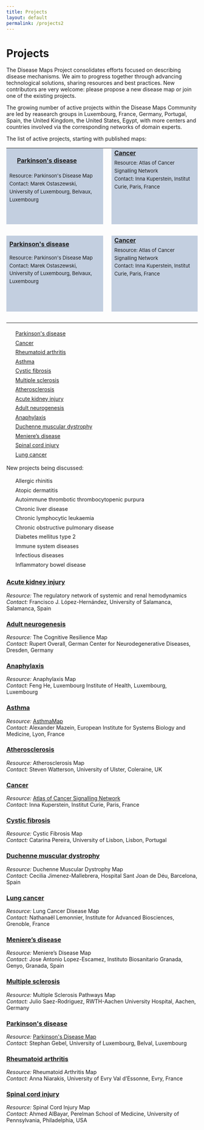 ```yaml
---
title: Projects
layout: default
permalink: /projects2
---
```


# Projects
        
The Disease Maps Project consolidates efforts focused on describing disease mechanisms. We aim to progress together through advancing technological solutions, sharing resources and best practices. New contributors are very welcome: please propose a new disease map or join one of the existing projects.  

The growing number of active projects within the Disease Maps Community are led by reasearch groups in Luxembourg, France, Germany, Portugal, Spain, the United Kingdom, the United States, Egypt, with more centers and countries involved via the corresponding networks of domain experts.  

The list of active projects, starting with published maps:

<table>
<tr style="height: 200px;">
<td style="width: 320px; text-align: left; vertical-align: top; background-color: #c3cfe0;"><p style="margin:20px; font-size:16px;"><strong><a href="../parkinsons" target="_blank">Parkinson's disease</a></strong></p><p style="line-height:160%; margin-top:0px; font-size:13px;">
        Resource: Parkinson's Disease Map<br />
        Contact: Marek Ostaszewski, University of Luxembourg, Belvaux, Luxembourg<br />
        <!--<img src="../images/flags/flag-of-Luxembourg.png" width="30"/> Luxembourg-->
        </p></td>
<td style="width: 10px;"> </td>
<td style="width: 320px; text-align: left; vertical-align: top; background-color: #c3cfe0;">
        <font size="3"><strong><a href="../cancer" target="_blank">Cancer</a></strong></font>
        <p style="line-height:160%; margin-top:6px; font-size:13px;">
        Resource: Atlas of Cancer Signalling Network<br />
        Contact: Inna Kuperstein, Institut Curie, Paris, France<br />
        </p></td>
</tr>
<tr style="height: 30px;">
<td style="width: 320px;"> </td>
<td style="width: 10px;"> </td>
<td style="width: 320px;"> </td>
</tr>
<tr style="height: 200px;">
<td style="width: 320px; text-align: left; vertical-align: top; background-color: #c3cfe0;"><p style="margin-top:10px; font-size:16px;"><strong><a href="../parkinsons" target="_blank">Parkinson's disease</a></strong></p><p style="line-height:160%; margin-top:0px; font-size:13px;">
        Resource: Parkinson's Disease Map<br />
        Contact: Marek Ostaszewski, University of Luxembourg, Belvaux, Luxembourg<br />
        <!--<img src="../images/flags/flag-of-Luxembourg.png" width="30"/> Luxembourg-->
        </p></td>
<td style="width: 10px;"> </td>
<td style="width: 320px; text-align: left; vertical-align: top; background-color: #c3cfe0;">
        <font size="3"><strong><a href="../cancer" target="_blank">Cancer</a></strong></font>
        <p style="line-height:160%; margin-top:6px; font-size:13px;">
        Resource: Atlas of Cancer Signalling Network<br />
        Contact: Inna Kuperstein, Institut Curie, Paris, France<br />
        </p></td>
</tr>
<tr style="height: 30px;">
<td style="width: 320px;"> </td>
<td style="width: 10px;"> </td>
<td style="width: 320px;"> </td>
</tr>
</table>    




<ul style="list-style-type:none; line-height:175%;">
<li><a href="/parkinsons">Parkinson's disease</a></li>
<li><a href="/cancer">Cancer</a></li>
<li><a href="/rheumatoidarthritis">Rheumatoid arthritis</a></li>
<li><a href="/asthma">Asthma</a></li>
<li><a href="/cysticfibrosis">Cystic fibrosis</a></li>
<li><a href="/multiplesclerosis">Multiple sclerosis</a></li>
<li><a href="/atherosclerosis">Atherosclerosis</a></li>
<li><a href="/acutekidneyinjury">Acute kidney injury</a></li>
<li><a href="/adultneurogenesis">Adult neurogenesis</a></li>
<li><a href="/anaphylaxis">Anaphylaxis</a></li>
<li><a href="/duchenne">Duchenne muscular dystrophy</a></li>
<li><a href="/menieres">Meniere’s disease</a></li>
<li><a href="/spinalcordinjury">Spinal cord injury</a></li>
<li><a href="/lungcancer">Lung cancer</a></li>
<!--<li><a href="/coronaryarterydisease">Coronary artery disease</a></li>-->
</ul>

New projects being discussed:  

<ul style="list-style-type:none; line-height:175%;">
<li>Allergic rhinitis</li>
<li>Atopic dermatitis</li>
<li>Autoimmune thrombotic thrombocytopenic purpura</li>
<li>Chronic liver disease</li>
<li>Chronic lymphocytic leukaemia</li>
<li>Chronic obstructive pulmonary disease</li>
<li>Diabetes mellitus type 2</li>
<li>Immune system diseases</li>
<li>Infectious diseases</li>
<li>Inflammatory bowel disease</li>
</ul>

### [Acute kidney injury](acutekidneyinjury)

_Resource:_ The regulatory network of systemic and renal hemodynamics  
_Contact:_ Francisco J. López-Hernández, University of Salamanca, Salamanca, Spain  

### [Adult neurogenesis](adultneurogenesis)

_Resource:_ The Cognitive Resilience Map  
_Contact:_ Rupert Overall, German Center for Neurodegenerative Diseases, Dresden, Germany  

### [Anaphylaxis](anaphylaxis)

_Resource:_ Anaphylaxis Map  
_Contact:_ Feng He, Luxembourg Institute of Health, Luxembourg, Luxembourg  

### [Asthma](asthma)

_Resource:_ [AsthmaMap](http://asthma-map.org/)  
_Contact:_ Alexander Mazein, European Institute for Systems Biology and Medicine, Lyon, France  

### [Atherosclerosis](atherosclerosis)

_Resource:_ Atherosclerosis Map  
_Contact:_ Steven Watterson, University of Ulster, Coleraine, UK  

### [Cancer](cancer)

_Resource:_ [Atlas of Cancer Signalling Network](https://acsn.curie.fr/navicell/maps/acsn/master/index.html)  
_Contact:_ Inna Kuperstein, Institut Curie, Paris, France  

<!--### [Coronary artery disease](coronaryarterydisease)
_Resource:_ Coronary Artery Disease Map  
_Contact:_ Daniela Börnigen, University Medical Center Hamburg-Eppendorf, Hamburg, Germany-->  

### [Cystic fibrosis](cysticfibrosis)

_Resource:_ Cystic Fibrosis Map  
_Contact:_ Catarina Pereira, University of Lisbon, Lisbon, Portugal  

### [Duchenne muscular dystrophy](duchenne)

_Resource:_ Duchenne Muscular Dystrophy Map  
_Contact:_ Cecilia Jimenez-Mallebrera, Hospital Sant Joan de Déu, Barcelona, Spain  

### [Lung cancer](lungcancer)

_Resource:_ Lung Cancer Disease Map  
_Contact:_ Nathanaël Lemonnier, Institute for Advanced Biosciences, Grenoble, France  

### [Meniere’s disease](menieres)

_Resource:_ Meniere’s Disease Map  
_Contact:_ Jose Antonio Lopez-Escamez, Instituto Biosanitario Granada, Genyo, Granada, Spain  

### [Multiple sclerosis](multiplesclerosis)

_Resource:_ Multiple Sclerosis Pathways Map  
_Contact:_ Julio Saez-Rodriguez, RWTH-Aachen University Hospital, Aachen, Germany  

### [Parkinson's disease](parkinsons)

_Resource:_ [Parkinson's Disease Map](https://pdmap.uni.lu/MapViewer/)  
_Contact:_ Stephan Gebel, University of Luxembourg, Belval, Luxembourg  

### [Rheumatoid arthritis](rheumatoidarthritis)

_Resource:_ Rheumatoid Arthritis Map  
_Contact:_ Anna Niarakis, University of Evry Val d’Essonne, Evry, France  

### [Spinal cord injury](spinalcordinjury)

_Resource:_ Spinal Cord Injury Map  
_Contact:_ Ahmed AlBayar, Perelman School of Medicine, University of Pennsylvania, Philadelphia, USA
